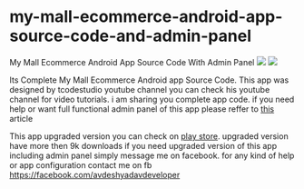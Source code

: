 # my-mall-ecommerce-android-app-source-code-and-admin-panel
My Mall Ecommerce Android App Source Code With Admin Panel
<img src="https://itinsidenews.com/uploads/images/202104/image_750x_606f1f70c05c6.jpg"/>
<img src="https://itinsidenews.com/uploads/images/202103/image_750x_603cb4eb933d3.jpg"/>

Its Complete My Mall Ecommerce Android app Source Code. This app was designed by tcodestudio youtube channel you can check his youtube channel for video tutorials. i am sharing 
you complete app code. if you need help or want full functional admin panel of this app please reffer to <a href="https://itinsidenews.com/mymall-android-app-free-source-code">this</a> article

This app upgraded version you can check on <a href="https://play.google.com/store/apps/details?id=com.mobile.solution">play store</a>. upgraded version have more then 9k downloads if you need upgraded version of this app including admin panel simply message me on facebook. 
for any kind of help or app configuration contact me on fb https://facebook.com/avdeshyadavdeveloper
